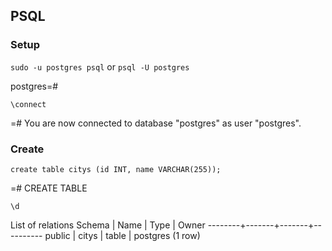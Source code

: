 ## PSQL

### Setup

`sudo -u postgres psql` or `psql -U postgres`

postgres=#

`\connect`

=# You are now connected to database "postgres" as user "postgres".

### Create

`create table citys (id INT, name VARCHAR(255));`

=# CREATE TABLE

`\d`

List of relations
Schema | Name  | Type  |  Owner
--------+-------+-------+----------
 public | citys | table | postgres
(1 row)

